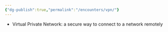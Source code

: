 ```yaml
---
{"dg-publish":true,"permalink":"/encounters/vpn/"}
---
```


- Virtual Private Network: a secure way to connect to a network remotely